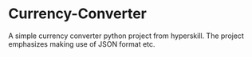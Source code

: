 # Currency-Converter
 A simple currency converter python project from hyperskill. The project emphasizes making use of JSON format etc.
